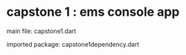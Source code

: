 # capstone 1 : ems console app

main file:
capstone1.dart

imported package:
capstone1dependency.dart
